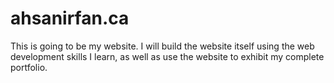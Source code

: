# ahsanirfan.ca
This is going to be my website. I will build the website itself using the web development skills I learn, as well as use the website to exhibit my complete portfolio.
